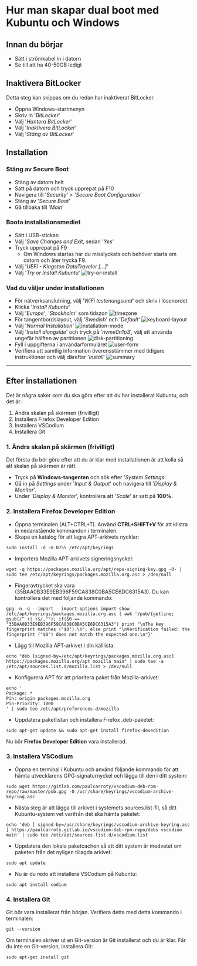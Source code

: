 # Hur man skapar dual boot med Kubuntu och Windows 

## Innan du börjar
- Sätt i strömkabel in i datorn
- Se till att ha 40-50GB ledigt

## Inaktivera BitLocker
Detta steg kan skippas om du redan har inaktiverat BitLocker.
- Öppna Windows-startmenyn
- Skriv in '*BitLocker*'
- Välj '*Hantera BitLocker*'
- Välj '*Inaktivera BitLocker*'
- Välj '*Stäng av BitLocker*'

## Installation
### Stäng av Secure Boot
- Stäng av datorn helt
- Sätt på datorn och tryck upprepat på F10
- Navigera till '*Security*' > '*Secure Boot Configuration*'
- Stäng av '*Secure Boot*'
- Gå tillbaka till '*Main*'

### Boota installationsmediet
- Sätt i USB-stickan
- Välj '*Save Changes and Exit*, sedan '*Yes*'
- Tryck upprepat på F9
	- Om Windows startas har du misslyckats och behöver starta om datorn och åter trycka F9.
- Välj '*UEFI - Kingston DataTraveler [...]*'
- Välj '*Try or Install Kubuntu*'
![try-or-install](assets/try-or-install.png)

### Vad du väljer under installationen
- För nätverksanslutning, välj '*WiFi tcstenungsund*' och skriv i lösenordet
- Klicka '*Install Kubuntu*'
- Välj '*Europe'*, '*Stockholm*' som tidszon
![timezone](assets/timezone.png)
- För tangentbordslayout, välj '*Swedish*' och '*Default*'
![keyboard-layout](assets/keyboard-layout.png)
- Välj '*Normal Installation*'
![installation-mode](assets/installation-mode.png)
- Välj '*Install alongside*' och tryck på '*nvme0n1p3*', välj att använda ungefär hälften av partitionen
![disk-partitioning](assets/disk-partitioning.png)
- Fyll i uppgifterna i användarformuläret
![user-form](assets/user-form.png)
- Verifiera att samtlig information överensstämmer med tidigare instruktioner och välj därefter '*Install*'
![summary](assets/summary.png)

---

## Efter installationen 
Det är några saker som du ska göra efter att du har installerat Kubuntu, och det är:
1. Ändra skalan på skärmen (frivilligt)
2. Installera Firefox Developer Edition
3. Installera VSCodium
4. Installera Git

### 1. Ändra skalan på skärmen (frivilligt)  
Det första du bör göra efter att du är klar med installationen är att kolla så att skalan på skärmen är rätt.
- Tryck på **Windows-tangenten** och sök efter '*System Settings*'.
- Gå in på *Settings* under '*Input & Output*' och navigera till '*Display & Monitor*'.
- Under '*Display & Monitor*', kontrollera att '*Scale*' är satt på **100%**.

### 2. Installera Firefox Developer Edition  
- Öppna terminalen (ALT+CTRL+T). Använd **CTRL+SHIFT+V** för att klistra in nedanstående kommandon i terminalen.
- Skapa en katalog för att lagra APT-arkivets nycklar:
```
sudo install -d -m 0755 /etc/apt/keyrings
```
- Importera Mozilla APT-arkivets signeringsnyckel:
```
wget -q https://packages.mozilla.org/apt/repo-signing-key.gpg -O- | sudo tee /etc/apt/keyrings/packages.mozilla.org.asc > /dev/null
```
- Fingeravtrycket ska vara (35BAA0B33E9EB396F59CA838C0BA5CE6DC6315A3). Du kan kontrollera det med följande kommando:
```
gpg -n -q --import --import-options import-show /etc/apt/keyrings/packages.mozilla.org.asc | awk '/pub/{getline; gsub(/^ +| +$/,""); if($0 == "35BAA0B33E9EB396F59CA838C0BA5CE6DC6315A3") print "\nThe key fingerprint matches ("$0").\n"; else print "\nVerification failed: the fingerprint ("$0") does not match the expected one.\n"}'
```
- Lägg till Mozilla APT-arkivet i din källlista:
```
echo "deb [signed-by=/etc/apt/keyrings/packages.mozilla.org.asc] https://packages.mozilla.org/apt mozilla main" | sudo tee -a /etc/apt/sources.list.d/mozilla.list > /dev/null
```
- Konfigurera APT för att prioritera paket från Mozilla-arkivet:
```
echo '
Package: *
Pin: origin packages.mozilla.org
Pin-Priority: 1000
' | sudo tee /etc/apt/preferences.d/mozilla
```
- Uppdatera paketlistan och installera Firefox .deb-paketet:
```
sudo apt-get update && sudo apt-get install firefox-devedition
```
Nu bör **Firefox Developer Edition** vara installerad.

### 3. Installera VSCodium
- Öppna en terminal i Kubuntu och använd följande kommando för att hämta utvecklarens GPG-signaturnyckel och lägga till den i ditt system:
```
sudo wget https://gitlab.com/paulcarroty/vscodium-deb-rpm-repo/raw/master/pub.gpg -O /usr/share/keyrings/vscodium-archive-keyring.asc
```
- Nästa steg är att lägga till arkivet i systemets sources.list-fil, så ditt Kubuntu-system vet varifrån det ska hämta paketet:
```
echo 'deb [ signed-by=/usr/share/keyrings/vscodium-archive-keyring.asc ] https://paulcarroty.gitlab.io/vscodium-deb-rpm-repo/debs vscodium main' | sudo tee /etc/apt/sources.list.d/vscodium.list
```
- Uppdatera den lokala paketcachen så att ditt system är medvetet om paketen från det nyligen tillagda arkivet:
```
sudo apt update
```
- Nu är du redo att installera VSCodium på Kubuntu:
```
sudo apt install codium
```

### 4. Installera Git
Git bör vara installerat från början. Verifiera detta med detta kommando i terminalen:
```
git --version
```
Om terminalen skriver ut en Git-version är Git installerat och du är klar. Får du inte en Git-version, installera Git:
```
sudo apt-get install git
```
